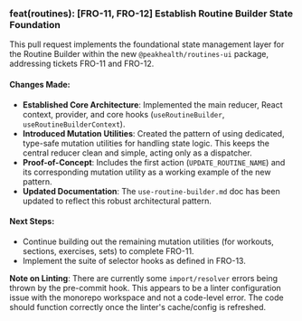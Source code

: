 ### feat(routines): [FRO-11, FRO-12] Establish Routine Builder State Foundation

This pull request implements the foundational state management layer for the Routine Builder within the new `@peakhealth/routines-ui` package, addressing tickets FRO-11 and FRO-12.

#### Changes Made:

-   **Established Core Architecture**: Implemented the main reducer, React context, provider, and core hooks (`useRoutineBuilder`, `useRoutineBuilderContext`).
-   **Introduced Mutation Utilities**: Created the pattern of using dedicated, type-safe mutation utilities for handling state logic. This keeps the central reducer clean and simple, acting only as a dispatcher.
-   **Proof-of-Concept**: Includes the first action (`UPDATE_ROUTINE_NAME`) and its corresponding mutation utility as a working example of the new pattern.
-   **Updated Documentation**: The `use-routine-builder.md` doc has been updated to reflect this robust architectural pattern.

#### Next Steps:

-   Continue building out the remaining mutation utilities (for workouts, sections, exercises, sets) to complete FRO-11.
-   Implement the suite of selector hooks as defined in FRO-13.

**Note on Linting**: There are currently some `import/resolver` errors being thrown by the pre-commit hook. This appears to be a linter configuration issue with the monorepo workspace and not a code-level error. The code should function correctly once the linter's cache/config is refreshed.
